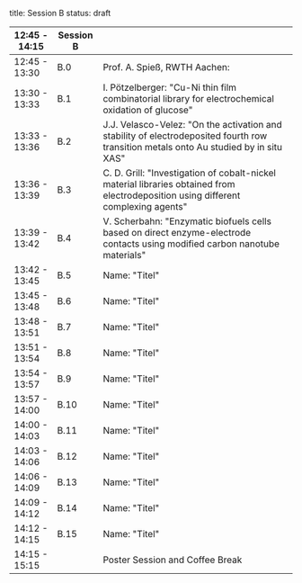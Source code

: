 title: Session B
status: draft


|12:45 - 14:15| **Session B**||
|-----|----|---|
|12:45 - 13:30 |B.0 |Prof. A. Spieß, RWTH Aachen: |
|13:30 - 13:33 |B.1 |I. Pötzelberger: "Cu-Ni thin film combinatorial library for electrochemical oxidation of glucose"|
|13:33 - 13:36 |B.2 |J.J. Velasco-Velez: "On the activation and stability of electrodeposited fourth row transition metals onto Au studied by in situ XAS"|
|13:36 - 13:39 |B.3 |C. D. Grill: "Investigation of cobalt-nickel material libraries obtained from electrodeposition using different complexing agents"|
|13:39 - 13:42 |B.4 |V. Scherbahn: "Enzymatic biofuels cells based on direct enzyme-electrode contacts using modified carbon nanotube materials"|
|13:42 - 13:45 |B.5 |Name: "Titel"|
|13:45 - 13:48 |B.6 |Name: "Titel"|
|13:48 - 13:51 |B.7 |Name: "Titel"|
|13:51 - 13:54 |B.8 |Name: "Titel"|
|13:54 - 13:57 |B.9 |Name: "Titel"|
|13:57 - 14:00 |B.10 |Name: "Titel"|
|14:00 - 14:03 |B.11 |Name: "Titel"|
|14:03 - 14:06 |B.12 |Name: "Titel"|
|14:06 - 14:09 |B.13 |Name: "Titel"|
|14:09 - 14:12 |B.14 |Name: "Titel"|
|14:12 - 14:15 |B.15 |Name: "Titel"|
|14:15 - 15:15 ||Poster Session and Coffee Break |
